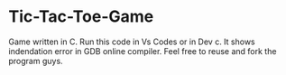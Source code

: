 # Tic-Tac-Toe-Game
Game written in C.
Run this code in Vs Codes or in Dev c. It shows indendation error in GDB online compiler.
Feel free to reuse and fork the program guys.
